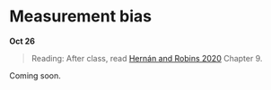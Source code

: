 
# Measurement bias

**Oct 26**

> Reading: After class, read [Hernán and Robins 2020](https://www.hsph.harvard.edu/miguel-hernan/causal-inference-book/) Chapter 9.

Coming soon.
